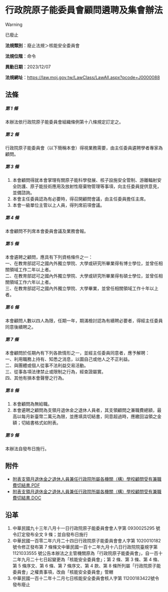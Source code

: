# 行政院原子能委員會顧問遴聘及集會辦法


> [!WARNING]
> 已廢止


**法規類別**：廢止法規＞核能安全委員會

**法規位階**：命令

**異動日期**：2023/12/07  

**法規網址**：https://law.moj.gov.tw/LawClass/LawAll.aspx?pcode=J0000088



## 法條
##### 第 1 條
本辦法依行政院原子能委員會組織條例第十八條規定訂定之。

##### 第 2 條
行政院原子能委員會（以下簡稱本會）得視業務需要，由主任委員遴聘學者專家為顧問。

##### 第 3 條
1. 本會顧問得就本會掌理有關原子能科學發展、核子設施安全管制、游離輻射安全防護、原子能技術應用及放射性廢棄物管理等事項，向主任委員提供意見，並備諮詢。
1. 本會主任委員認為有必要時，得召開顧問會議，由主任委員擔任主席。
1. 本會一級單位主管以上人員，得列席前項會議。

##### 第 4 條
本會顧問不列席本會委員會議及業務會報。

##### 第 5 條
本會遴聘之顧問，應具有下列資格條件之一：  
一、在教育部認可之國內外獨立學院、大學或研究所畢業得有博士學位，並曾任相關領域工作二年以上者。  
二、在教育部認可之國內外獨立學院、大學或研究所畢業得有碩士學位，並曾任相關領域工作六年以上者。  
三、在教育部認可之國內外獨立學院、大學畢業，並曾任相關領域工作十年以上者。

##### 第 6 條
本會顧問人數以四人為限，任期一年，期滿檢討認為有續聘必要者，得經主任委員同意後續聘之。

##### 第 7 條
本會顧問於任期內有下列各款情形之一，並經主任委員同意者，應予解聘：  
一、利用職務上持有、知悉之消息，以圖自己或他人之不正利益。  
二、與團體或個人從事不法利益交易活動。  
三、從事各項法律禁止或限制之行為，經查證屬實。  
四、其他有損本會聲譽之行為。

##### 第 8 條
1. 本會顧問為無給職。
1. 本會遴聘之顧問為支領月退休金之退休人員者，其支領顧問之兼職費總額，最高以每月新臺幣二萬元為限，並應填具切結書，同意超過時，應繳回溢領之金額；切結書格式如附表。

##### 第 9 條
本辦法自發布日施行。
## 附件
* [附表支領月退休金之退休人員兼任行政院所屬各機關（構）學校顧問受有兼職費切結書.PDF](https://law.moj.gov.tw/LawClass/LawGetFile.ashx?FileId=0000233519)
* [附表支領月退休金之退休人員兼任行政院所屬各機關（構）學校顧問受有兼職費切結書.DOC](https://law.moj.gov.tw/LawClass/LawGetFile.ashx?FileId=0000019550)
## 沿革
1. 中華民國九十三年八月十一日行政院原子能委員會會人字第 0930025295 號令訂定發布全文 9  條；並自發布日施行
1. 中華民國一百零二年六月二十四日行政院原子能委員會會人字第 1020010182 號令修正發布第 7  條條文中華民國一百十二年九月十八日行政院院臺規字第 1121033555 號公告本辦法之主管機關原為「行政院原子能委員會」，自一百十二年九月二十七日起變更為「核能安全委員會」；第 2  條、第 3  條、第 4  條、第 5  條序文、第 6  條、第 7  條序文、第 4  款、第 8  條所列屬「行政院原子能委員會」之權責事項，改由「核能安全委員會」管轄
1. 中華民國一百十二年十二月七日核能安全委員會核人字第 11200183422號令發布廢止
